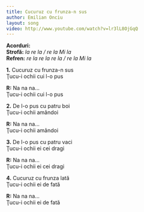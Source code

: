 ```yaml
---
title: Cucuruz cu frunza-n sus
author: Emilian Onciu
layout: song
video: http://www.youtube.com/watch?v=lr3lL8OjGqQ
---
```



**Acorduri:**  
**Strofă:** *la re la / re la Mi la*  
**Refren:** *re la re la re la / re la Mi la*  


**1\.** Cucuruz cu frunza-n sus  
Ţucu-i ochii cui l-o pus  


**R:** Na na na...  
Ţucu-i ochii cui l-o pus  


**2\.** De l-o pus cu patru boi  
Ţucu-i ochii amândoi  


**R:** Na na na...  
Ţucu-i ochii amândoi  


**3\.** De l-o pus cu patru vaci  
Ţucu-i ochii ei cei dragi  


**R:** Na na na...  
Ţucu-i ochii ei cei dragi  


**4\.** Cucuruz cu frunza lată  
Ţucu-i ochii ei de fată  


**R:** Na na na...  
Ţucu-i ochii ei de fată  
